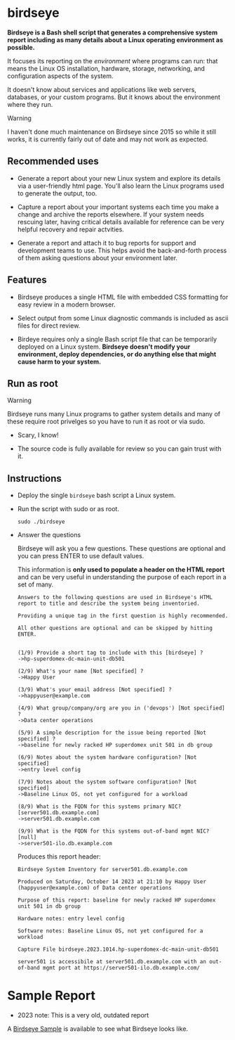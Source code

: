 # birdseye

**Birdseye is a Bash shell script that generates a comprehensive system report including as many details about a Linux operating environment as possible.**

It focuses its reporting on the *environment* where programs can run: that means the Linux OS installation, hardware, storage, networking, and configuration aspects of the system.

It doesn't know about services and applications like web servers, databases, or your custom programs.  But it knows about the environment where they run.

> [!WARNING]
> I haven't done much maintenance on Birdseye since 2015 so while it still works, it is currently fairly out of date and may not work as expected.

## Recommended uses

* Generate a report about your new Linux system and explore its details via a user-friendly html page.  You'll also learn the Linux programs used to generate the output, too.

* Capture a report about your important systems each time you make a change and archive the reports elsewhere.  If your system needs rescuing later, having critical details available for reference can be very helpful recovery and repair actvities.

* Generate a report and attach it to bug reports for support and development teams to use.  This helps avoid the back-and-forth process of them asking questions about your environment later.

## Features

* Birdseye produces a single HTML file with embedded CSS formatting for easy review in a modern browser.

* Select output from some Linux diagnostic commands is included as ascii files for direct review.

* Birdeye requires only a single Bash script file that can be temporarily deployed on a Linux system.  **Birdseye doesn't modify your environment, deploy dependencies, or do anything else that might cause harm to your system.**

## Run as root

> [!WARNING]
> Birdseye runs many Linux programs to gather system details and many of these require root privelges so you have to run it as root or via sudo.

* Scary, I know!

* The source code is fully available for review so you can gain trust with it.

## Instructions

* Deploy the single `birdseye` bash script a Linux system.

* Run the script with sudo or as root.

  `sudo ./birdseye`

* Answer the questions

    Birdseye will ask you a few questions.  These questions are optional and you can press ENTER to use default values.

    This information is **only used to populate a header on the HTML report** and can be very useful in understanding the purpose of each report in a set of many.

    ```
    Answers to the following questions are used in Birdseye's HTML
    report to title and describe the system being inventoried.

    Providing a unique tag in the first question is highly recommended.

    All other questions are optional and can be skipped by hitting ENTER.


    (1/9) Provide a short tag to include with this [birdseye] ?
    ->hp-superdomex-dc-main-unit-db501

    (2/9) What's your name [Not specified] ?
    ->Happy User

    (3/9) What's your email address [Not specified] ?
    ->happyuser@example.com

    (4/9) What group/company/org are you in ('devops') [Not specified] ?
    ->Data center operations

    (5/9) A simple description for the issue being reported [Not specified] ?
    ->baseline for newly racked HP superdomex unit 501 in db group

    (6/9) Notes about the system hardware configuration? [Not specified]
    ->entry level config

    (7/9) Notes about the system software configuration? [Not specified]
    ->Baseline Linux OS, not yet configured for a workload

    (8/9) What is the FQDN for this systems primary NIC? [server501.db.example.com]
    ->server501.db.example.com

    (9/9) What is the FQDN for this systems out-of-band mgmt NIC? [null]
    ->server501-ilo.db.example.com
    ```

    Produces this report header:
    ```
    Birdseye System Inventory for server501.db.example.com

    Produced on Saturday, October 14 2023 at 21:10 by Happy User (happyuser@example.com) of Data center operations

    Purpose of this report: baseline for newly racked HP superdomex unit 501 in db group

    Hardware notes: entry level config

    Software notes: Baseline Linux OS, not yet configured for a workload

    Capture File birdseye.2023.1014.hp-superdomex-dc-main-unit-db501

    server501 is accessibile at server501.db.example.com with an out-of-band mgmt port at https://server501-ilo.db.example.com/
    ```
# Sample Report

* 2023 note: This is a very old, outdated report

A [Birdseye Sample](https://github.com/maxwax/birdseye/blob/master/birdseye-sample.html "Birdseye Sample") is available to see what Birdseye looks like.

